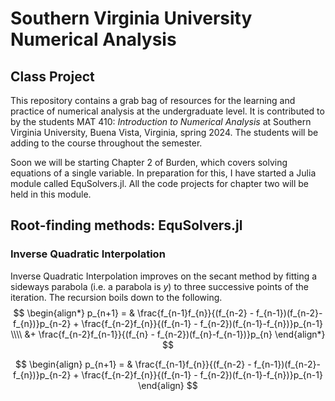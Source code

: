 # Southern Virginia University Numerical Analysis
## Class Project

This repository contains a grab bag of resources for the learning and practice of numerical analysis at the undergraduate level. It is contributed to by the students MAT 410: _Introduction to Numerical Analysis_ at Southern Virginia University, Buena Vista, Virginia, spring 2024. The students will be adding to the course throughout the semester.  

Soon we will be starting Chapter 2 of Burden, which covers solving equations of a single variable. In preparation for this, I have started a Julia module called EquSolvers.jl. All the code projects for chapter two will be held in this module. 

## Root-finding methods: EquSolvers.jl

### Inverse Quadratic Interpolation

Inverse Quadratic Interpolation improves on the secant method by fitting a sideways parabola (i.e. a parabola is $y$) to three successive points of the iteration. The recursion boils down to the following. 
$$
\begin{align*}
    p_{n+1} = & \frac{f_{n-1}f_{n}}{(f_{n-2} - f_{n-1})(f_{n-2}-f_{n})}p_{n-2} + \frac{f_{n-2}f_{n}}{(f_{n-1} - f_{n-2})(f_{n-1}-f_{n})}p_{n-1} \\\\
    &+ \frac{f_{n-2}f_{n-1}}{(f_{n} - f_{n-2})(f_{n}-f_{n-1})}p_{n}
\end{align*}
$$

$$ 
\begin{align}
p_{n+1} = & \frac{f_{n-1}f_{n}}{(f_{n-2} - f_{n-1})(f_{n-2}-f_{n})}p_{n-2} 
          + \frac{f_{n-2}f_{n}}{(f_{n-1} - f_{n-2})(f_{n-1}-f_{n})}p_{n-1}
\end{align}
$$

